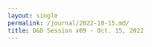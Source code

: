 ```yaml
---
layout: single
permalink: /journal/2022-10-15.md/
title: D&D Session x09 - Oct. 15, 2022
---
```


## 